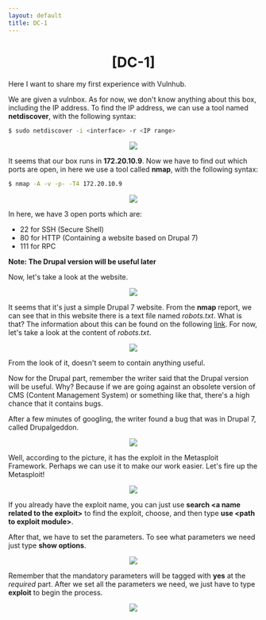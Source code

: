 ```yaml
---
layout: default
title: DC-1
---
```


<h1 align="center">[DC-1]</h1>
Here I want to share my first experience with Vulnhub.<br>

We are given a vulnbox. As for now, we don't know anything about this box, including the IP address. To find the IP address, we can use a tool named <b>netdiscover</b>, with the following syntax:<br>
```bash
$ sudo netdiscover -i <interface> -r <IP range>
```

<p align="center"><img src="https://blog.xarkangels.com/vulnhub/assets/dc-1/netdiscover.png"></p>

It seems that our box runs in <b>172.20.10.9</b>. Now we have to find out which ports are open, in here we use a tool called <b>nmap</b>, with the following syntax:
```bash
$ nmap -A -v -p- -T4 172.20.10.9
```
<p align="center"><img src="https://blog.xarkangels.com/vulnhub/assets/dc-1/nmap.png"></p>

In here, we have 3 open ports which are:
* 22 for SSH (Secure Shell)
* 80 for HTTP (Containing a website based on Drupal 7)
* 111 for RPC

<b>Note: The Drupal version will be useful later</b>

Now, let's take a look at the website.

<p align="center"><img src="https://blog.xarkangels.com/vulnhub/assets/dc-1/homepage.png"></p>

It seems that it's just a simple Drupal 7 website. From the <b>nmap</b> report, we can see that in this website there is a text file named <i>robots.txt</i>. What is that? The information about this can be found on the following <a href="https://moz.com/learn/seo/robotstxt">link</a>. For now, let's take a look at the content of <i>robots.txt</i>.

<p align="center"><img src="https://blog.xarkangels.com/vulnhub/assets/dc-1/robotstxt.png"></p>

From the look of it, doesn't seem to contain anything useful.

Now for the Drupal part, remember the writer said that the Drupal version will be useful. Why? Because if we are going against an obsolete version of CMS (Content Management System) or something like that, there's a high chance that it contains bugs.

After a few minutes of googling, the writer found a bug that was in Drupal 7, called Drupalgeddon. 

<p align="center"><img src="https://blog.xarkangels.com/vulnhub/assets/dc-1/drupalgeddon.png"></p>

Well, according to the picture, it has the exploit in the Metasploit Framework. Perhaps we can use it to make our work easier. Let's fire up the Metasploit!

<p align="center" ><img src="https://blog.xarkangels.com/vulnhub/assets/dc-1/msfconsole.png"></p>

If you already have the exploit name, you can just use <b>search \<a name related to the exploit\></b> to find the exploit, choose, and then type <b>use \<path to exploit module\></b>.

After that, we have to set the parameters. To see what parameters we need just type <b>show options</b>.

<p align="center" ><img src="https://blog.xarkangels.com/vulnhub/assets/dc-1/msf_options.png"></p>

Remember that the mandatory parameters will be tagged with <b>yes</b> at the <i>required</i> part. After we set all the parameters we need, we just have to type <b>exploit</b> to begin the process.

<p align="center" ><img src="https://blog.xarkangels.com/vulnhub/assets/dc-1/meterpreter.png"></p>